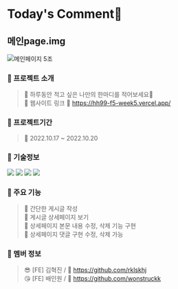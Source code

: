 # Today's Comment🧡

## 메인page.img

![메인페이지 5조](https://user-images.githubusercontent.com/100943412/196769663-4af3bd56-340f-4980-91ca-57262ba56c37.png)

### 📙 프로젝트 소개
> 📌 하루동안 적고 싶은 나만의 한마디를 적어보세요🧡  
> 📌 웹사이트 링크 🔗 https://hh99-f5-week5.vercel.app/

### 📅 프로젝트기간
> 📌 2022.10.17 ~ 2022.10.20

### 📙 기술정보
<img src="https://img.shields.io/badge/react-61DAFB?style=for-the-badge&logo=react&logoColor=black"> <img src="https://img.shields.io/badge/Redux-764ABC?style=for-the-badge&logo=redux&logoColor=white"> <img src="https://img.shields.io/badge/styled-components-DB7093?style=for-the-badge&logo=styled-components&logoColor=black"> <img src="https://img.shields.io/badge/Yarn-2C8EBB?style=for-the-badge&logo=Yarn&logoColor=white">

### 📙 주요 기능
> 📌 간단한 게시글 작성  
> 📌 게시글 상세페이지 보기  
> 📌 상세페이지 본문 내용 수정, 삭제 기능 구현  
> 📌 상세페이지 댓글 구현 수정, 삭제 가능  

### 📙 멤버 정보
> 😎 [FE] 김혁진 / 🔗 https://github.com/rklskhj  
> 😘 [FE] 배인원 / 🔗 https://github.com/wonstruckk

